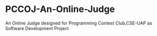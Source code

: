 # PCCOJ-An-Online-Judge
An Online Judge designed for Programming Contest Club,CSE-UAP as Software Development Project
